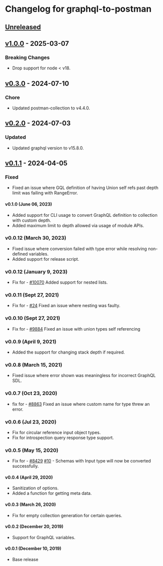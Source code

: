 # Changelog for graphql-to-postman

## [Unreleased]

## [v1.0.0] - 2025-03-07

### Breaking Changes

- Drop support for node < v18.

## [v0.3.0] - 2024-07-10

### Chore

-   Updated postman-collection to v4.4.0.

## [v0.2.0] - 2024-07-03

### Updated

-   Updated graphql version to v15.8.0.

## [v0.1.1] - 2024-04-05

### Fixed

-   Fixed an issue where GQL definition of having Union self refs past depth limit was failing with RangeError.

#### v0.1.0 (June 06, 2023)

-   Added support for CLI usage to convert GraphQL definition to collection with custom depth.
-   Added maximum limit to depth allowed via usage of module APIs.

### v0.0.12 (March 30, 2023)

-   Fixed issue where conversion failed with type error while resolving non-defined variables.
-   Added support for release script.

### v0.0.12 (January 9, 2023)

-   Fix for - [#10070](hhttps://github.com/postmanlabs/postman-app-support/issues/10070) Added support for nested lists.

### v0.0.11 (Sept 27, 2021)

-   Fix for - [#24](https://github.com/postmanlabs/graphql-to-postman/issues/24) Fixed an issue where nesting was faulty.

### v0.0.10 (Sept 27, 2021)

-   Fix for - [#9884](https://github.com/postmanlabs/postman-app-support/issues/9884) Fixed an issue with union types self referencing

### v0.0.9 (April 9, 2021)

-   Added the support for changing stack depth if required.

### v0.0.8 (March 15, 2021)

-   Fixed issue where error shown was meaningless for incorrect GraphQL SDL.

### v0.0.7 (Oct 23, 2020)

-   fix for - [#8863](https://github.com/postmanlabs/postman-app-support/issues/8863) Fixed an issue where custom name for type threw an error.

### v0.0.6 (Jul 23, 2020)

-   Fix for circular reference input object types.
-   Fix for introspection query response type support.

### v0.0.5 (May 15, 2020)

-   Fix for - [#8429](https://github.com/postmanlabs/postman-app-support/issues/8429) [#10](https://github.com/postmanlabs/graphql-to-postman/issues/10) - Schemas with Input type will now be converted successfully.

#### v0.0.4 (April 29, 2020)

-   Sanitization of options.
-   Added a function for getting meta data.

#### v0.0.3 (March 26, 2020)

-   Fix for empty collection generation for certain queries.

#### v0.0.2 (December 20, 2019)

-   Support for GraphQL variables.

#### v0.0.1 (December 10, 2019)

-   Base release

[Unreleased]: https://github.com/postmanlabs/graphql-to-postman/compare/v1.0.0...HEAD

[v1.0.0]: https://github.com/postmanlabs/graphql-to-postman/compare/v0.3.0...v1.0.0

[v0.3.0]: https://github.com/postmanlabs/graphql-to-postman/compare/v0.2.0...v0.3.0

[v0.2.0]: https://github.com/postmanlabs/graphql-to-postman/compare/v0.1.1...v0.2.0

[v0.1.1]: https://github.com/postmanlabs/graphql-to-postman/compare/011f91a2fff94f02aeefcfc004a96777a62829bb...v0.1.1
